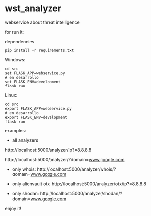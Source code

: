 # wst_analyzer

webservice about threat intelligence

for run it:

dependencies

```
pip install -r requirements.txt
```

Windows:
```
cd src
set FLASK_APP=webservice.py
# en desarrollo
set FLASK_ENV=development
flask run
```

Linux:
```
cd src
export FLASK_APP=webservice.py
# en desarrollo
export FLASK_ENV=development
flask run
```

examples:

- all analyzers

http://localhost:5000/analyzer/ip?=8.8.8.8

http://localhost:5000/analyzer/?domain=www.google.com

- only whois:
http://localhost:5000/analyzer/whois/?domain=www.google.com

- only alienvault otx:
http://localhost:5000/analyzer/otx/ip?=8.8.8.8

- only shodan:
http://localhost:5000/analyzer/shodan/?domain=www.google.com

enjoy it!
